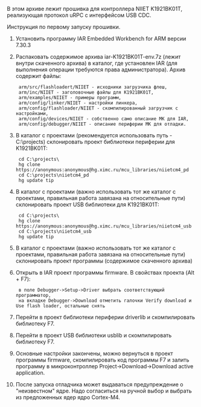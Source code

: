 В этом архиве лежит прошивка для контроллера NIIET K1921BK01T, реализующая протокол uRPC с интерфейсом USB CDC.

Инструкция по первому запуску прошивки.

1. Установить программу IAR Embedded Workbench for ARM версии 7.30.3
2. Распаковать содержимое архива iar-K1921BK01T-env.7z (лежит внутри скаченного архива) в каталог, где установлен IAR (для выполнения операции требуются права администратора). Архив содержит файлы:

        arm/src/flashloadert/NIIET - исходники загрузчика флеш,
        arm/inc/NIIET - заголовочные файлы для K1921BK01T,
        arm/examples/NIIET - примеры программ,
        arm/config/linker/NIIET - настройки линкера,
        arm/config/flashloader/NIIET - скомпилированный загрузчик с настройками,
        arm/config/devices/NIIET - собственно само описание МК для IAR,
        arm/config/debugger/NIIET - описание периферии МК для отладки.

3. В каталог с проектами (рекомендуется использовать путь - C:\projects\) склонировать проект библиотеки периферии для K1921BK01T:

        cd C:\projects\
        hg clone https://anonymous:anonymous@hg.ximc.ru/mcu_libraries/niietcm4_pd
        cd C:\projects\niietcm4_pd
        hg update tip

4. В каталог с проектами (важно использовать тот же каталог с проектами, правильная работа завязана на относительные пути) склонировать проект USB библиотеки для K1921BK01T:

        cd C:\projects\
        hg clone https://anonymous:anonymous@hg.ximc.ru/mcu_libraries/niietcm4_usb
        cd C:\projects\niietcm4_usb
        hg update tip

5. В каталог с проектами (важно использовать тот же каталог с проектами, правильная работа завязана на относительные пути) склонировать проект программы (содержимое скаченного архива)

6. Открыть в IAR проект программы firmware. В свойствах проекта (Alt + F7):

        в поле Debugger->Setup->Driver выбрать соответствующий программатор,
        на вкладке Debugger->Download отметить галочки Verify download и Use flash loader, остальные снять

7. Перейти в проект библиотеки периферии driverlib и скомпилировать библиотеку F7.
8. Перейти в проект USB библиотеки usblib и скомпилировать библиотеку F7.
9. Основные настройки закончены, можно вернуться в проект программы firmware, скомпилировать код программы F7 и залить программу в микроконтроллер Project->Download->Download active application.
10. После запуска отладчика может выдаваться предупреждение о "неизвестном" ядре. Надо согласиться на ручной выбор и выбрать из предложенных ядер ядро Cortex-M4.
